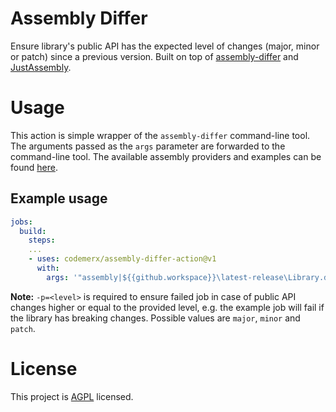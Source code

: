 # Assembly Differ
Ensure library's public API has the expected level of changes (major, minor or patch) since a previous version. Built on top of [assembly-differ](https://github.com/nullean/assembly-differ) and [JustAssembly](https://github.com/telerik/JustAssembly).

# Usage
This action is simple wrapper of the `assembly-differ` command-line tool. The arguments passed as the `args` parameter are forwarded to the command-line tool. The available assembly providers and examples can be found [here](https://github.com/nullean/assembly-differ#run).

## Example usage
```yml
jobs:
  build:
    steps:
    ...
    - uses: codemerx/assembly-differ-action@v1
      with:
        args: '"assembly|${{github.workspace}}\latest-release\Library.dll" "assembly|${{github.workspace}}\Library\Library\bin\debug\netstandard2.0\Library.dll" -p=major'
```

**Note:** `-p=<level>` is required to ensure failed job in case of public API changes higher or equal to the provided level, e.g. the example job will fail if the library has breaking changes. Possible values are `major`, `minor` and `patch`.

# License
This project is [AGPL](https://github.com/codemerx/assembly-differ-action/blob/master/LICENSE) licensed.
